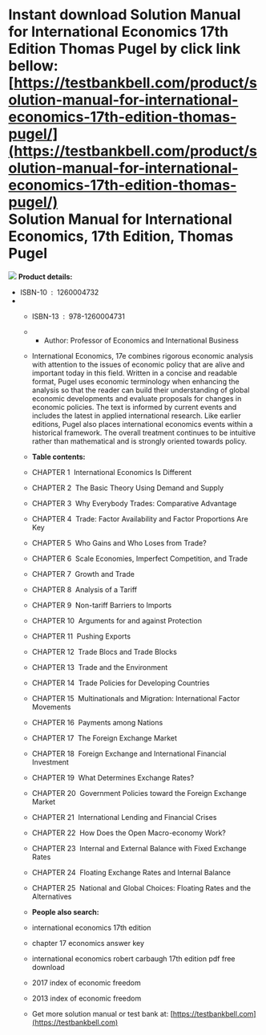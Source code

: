 Instant download **Solution Manual for International Economics 17th Edition Thomas Pugel** by click link bellow:  
[https://testbankbell.com/product/solution-manual-for-international-economics-17th-edition-thomas-pugel/](https://testbankbell.com/product/solution-manual-for-international-economics-17th-edition-thomas-pugel/)  
Solution Manual for International Economics, 17th Edition, Thomas Pugel
=======================================================================


![](https://testbankbell.com/wp-content/uploads/2023/05/9781260004731_SolutionManual-1.jpeg)
**Product details:**
* ISBN-10 ‏ : ‎ 1260004732
* * ISBN-13 ‏ : ‎ 978-1260004731
  * * Author: Professor of Economics and International Business
   
  * International Economics, 17e combines rigorous economic analysis with attention to the issues of economic policy that are alive and important today in this field. Written in a concise and readable format, Pugel uses economic terminology when enhancing the analysis so that the reader can build their understanding of global economic developments and evaluate proposals for changes in economic policies. The text is informed by current events and includes the latest in applied international research. Like earlier editions, Pugel also places international economics events within a historical framework. The overall treatment continues to be intuitive rather than mathematical and is strongly oriented towards policy.
 
  * **Table contents:**
 
  * CHAPTER 1  International Economics Is Different
  * CHAPTER 2  The Basic Theory Using Demand and Supply
  * CHAPTER 3  Why Everybody Trades: Comparative Advantage
  * CHAPTER 4  Trade: Factor Availability and Factor Proportions Are Key
  * CHAPTER 5  Who Gains and Who Loses from Trade?
  * CHAPTER 6  Scale Economies, Imperfect Competition, and Trade
  * CHAPTER 7  Growth and Trade
  * CHAPTER 8  Analysis of a Tariff
  * CHAPTER 9  Non-tariff Barriers to Imports
  * CHAPTER 10  Arguments for and against Protection
  * CHAPTER 11  Pushing Exports
  * CHAPTER 12  Trade Blocs and Trade Blocks
  * CHAPTER 13  Trade and the Environment
  * CHAPTER 14  Trade Policies for Developing Countries
  * CHAPTER 15  Multinationals and Migration: International Factor Movements
  * CHAPTER 16  Payments among Nations
  * CHAPTER 17  The Foreign Exchange Market
  * CHAPTER 18  Foreign Exchange and International Financial Investment
  * CHAPTER 19  What Determines Exchange Rates?
  * CHAPTER 20  Government Policies toward the Foreign Exchange Market
  * CHAPTER 21  International Lending and Financial Crises
  * CHAPTER 22  How Does the Open Macro-economy Work?
  * CHAPTER 23  Internal and External Balance with Fixed Exchange Rates
  * CHAPTER 24  Floating Exchange Rates and Internal Balance
  * CHAPTER 25  National and Global Choices: Floating Rates and the Alternatives
 
  * **People also search:**
 
  * international economics 17th edition
 
  * chapter 17 economics answer key
 
  * international economics robert carbaugh 17th edition pdf free download
 
  * 2017 index of economic freedom
 
  * 2013 index of economic freedom
  *  Get more solution manual or test bank at: [https://testbankbell.com](https://testbankbell.com)
